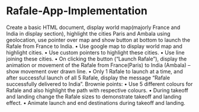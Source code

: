 # Rafale-App-Implementation
Create a basic HTML document, display world map(majorly France and India in display section), highlight the cities Paris and Ambala using geolocation, use pointer over map and show button at bottom to launch the Rafale from France to India. • Use google map to display world map and highlight cities. • Use custom pointers to highlight these cities. • Use line joining these cities. • On clicking the button (“Launch Rafale”), display the animation or movement of the Rafale from France(Paris) to India (Ambala) – show movement over drawn line. • Only 1 Rafale to launch at a time, and after successful launch of all 5 Rafale, display the message “Rafale successfully delivered to India”. Brownie points: • Use 5 different colours for Rafale and also highlight the path with respective colours. • During takeoff and landing change the Rafale sizes to demonstrate takeoff and landing effect. • Animate launch and end destinations during takeoff and landing.
